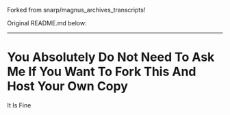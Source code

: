 Forked from snarp/magnus_archives_transcripts!

Original README.md below:

---

# You Absolutely Do Not Need To Ask Me If You Want To Fork This And Host Your Own Copy

It Is Fine